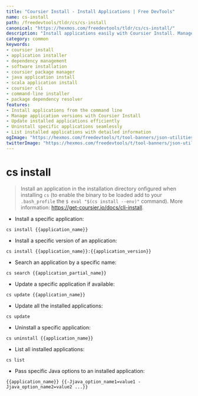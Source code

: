 ```yaml
---
title: "Coursier Install - Install Applications | Free DevTools"
name: cs-install
path: /freedevtools/tldr/cs/cs-install
canonical: "https://hexmos.com/freedevtools/tldr/cs/cs-install/"
description: "Install applications easily with Coursier Install. Manage dependencies and streamline software installation process. Free online tool, no registration required."
category: common
keywords:
- coursier install
- application installer
- dependency management
- software installation
- coursier package manager
- java application install
- scala application install
- coursier cli
- command-line installer
- package dependency resolver
features:
- Install applications from the command line
- Manage application versions with Coursier Install
- Update installed applications efficiently
- Uninstall specific applications seamlessly
- List installed applications with detailed information
ogImage: "https://hexmos.com/freedevtools/t/tool-banners/json-utilities-banner.png"
twitterImage: "https://hexmos.com/freedevtools/t/tool-banners/json-utilities-banner.png"
---
```


# cs install

> Install an application in the installation directory onfigured when installing `cs` (to enable the binary to be loaded add to your `.bash_profile` the `$ eval "$(cs install --env)"` command).
> More information: <https://get-coursier.io/docs/cli-install>.

- Install a specific application:

`cs install {{application_name}}`

- Install a specific version of an application:

`cs install {{application_name}}:{{application_version}}`

- Search an application by a specific name:

`cs search {{application_partial_name}}`

- Update a specific application if available:

`cs update {{application_name}}`

- Update all the installed applications:

`cs update`

- Uninstall a specific application:

`cs uninstall {{application_name}}`

- List all installed applications:

`cs list`

- Pass specific Java options to an installed application:

`{{application_name}} {{-Jjava_option_name1=value1 -Jjava_option_name2=value2 ...}}`

